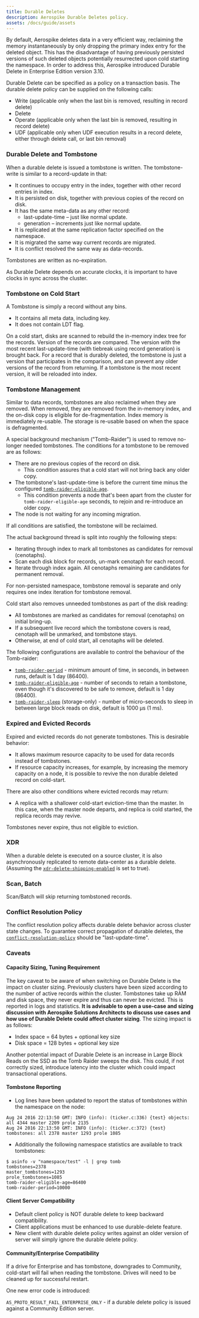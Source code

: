 ```yaml
---
title: Durable Deletes
description: Aerospike Durable Deletes policy. 
assets: /docs/guide/assets
---
```


By default, Aerospike deletes data in a very efficient way, reclaiming the memory instantaneously by only dropping the primary index entry for the deleted object. This has the disadvantage of having previously persisted versions of such deleted objects potentially resurrected upon cold starting the namespace. In order to address this, Aerospike introduced Durable Delete in Enterprise Edition version 3.10. 

Durable Delete can be specified as a policy on a transaction basis. The durable delete policy can be supplied on the following calls:

+ Write (applicable only when the last bin is removed, resulting in record delete)
+ Delete
+ Operate (applicable only when the last bin is removed, resulting in record delete)
+ UDF (applicable only when UDF execution results in a record delete, either through delete call, or last bin removal)


### Durable Delete and Tombstone

When a durable delete is issued a tombstone is written. The tombstone-write is similar to a record-update in that:

- It continues to occupy entry in the index, together with other record entries in index.
- It is persisted on disk, together with previous copies of the record on disk.
- It has the same meta-data as any other record:
    - last-update-time – just like normal update.
    - generation – increments just like normal update.
- It is replicated at the same replication factor specified on the namespace.
- It is migrated the same way current records are migrated.
- It is conflict resolved the same way as data-records.

Tombstones are written as no-expiration.

As Durable Delete depends on accurate clocks, it is important to have clocks in sync across the cluster.


### Tombstone on Cold Start

A Tombstone is simply a record without any bins.

- It contains all meta data, including key.
- It does not contain LDT flag.

On a cold start, disks are scanned to rebuild the in-memory index tree for the records. Version of the records are compared. The version with the most recent last-update-time (with tiebreak using record generation) is brought back. For a record that is durably deleted, the tombstone is just a version that participates in the comparison, and can prevent any older versions of the record from returning. If a tombstone is the most recent version, it will be reloaded into index.

### Tombstone Management

Similar to data records, tombstones are also reclaimed when they are removed. When removed, they are removed from the in-memory index, and the on-disk copy is eligible for de-fragmentation. Index memory is immediately re-usable. The storage is re-usable based on when the space is defragmented.

A special background mechanism ("Tomb-Raider") is used to remove no-longer needed tombstones. The conditions for a tombstone to be removed are as follows:

- There are no previous copies of the record on disk.
    - This condition assures that a cold start will not bring back any older copy.
- The tombstone's last-update-time is before the current time minus the configured [`tomb-raider-eligible-age`](/docs/reference/configuration/#tomb-raider-eligible-age).
    - This condition prevents a node that's been apart from the cluster for `tomb-raider-eligible-age` seconds, to rejoin and re-introduce an older copy.
- The node is not waiting for any incoming migration.

If all conditions are satisfied, the tombstone will be reclaimed.

The actual background thread is split into roughly the following steps:

- Iterating through index to mark all tombstones as candidates for removal (cenotaphs).
- Scan each disk block for records, un-mark cenotaph for each record.
- Iterate through index again. All cenotaphs remaining are candidates for permanent removal.

For non-persisted namespace, tombstone removal is separate and only requires one index iteration for tombstone removal.

Cold start also removes unneeded tombstones as part of the disk reading:

- All tombstones are marked as candidates for removal (cenotaphs) on initial bring-up.
- If a subsequent live record which the tombstone covers is read, cenotaph will be unmarked, and tombstone stays.
- Otherwise, at end of cold start, all cenotaphs will be deleted.

The following configurations are available to control the behaviour of the Tomb-raider: 

- [`tomb-raider-period`](/docs/reference/configuration/#tomb-raider-period) - minimum amount of time, in seconds, in between runs, default is 1 day (86400).
- [`tomb-raider-eligible-age`](/docs/reference/configuration/#tomb-raider-eligible-age) - number of seconds to retain a tombstone, even though it's discovered to be safe to remove, default is 1 day (86400).
- [`tomb-raider-sleep`](/docs/reference/configuration/#tomb-raider-sleep) (storage-only) - number of micro-seconds to sleep in between large block reads on disk, default is 1000 µs (1 ms).


### Expired and Evicted Records

Expired and evicted records do not generate tombstones. This is desirable behavior:

- It allows maximum resource capacity to be used for data records instead of tombstones.
- If resource capacity increases, for example, by increasing the memory capacity on a node, it is possible to revive the non durable deleted record on cold-start. 

There are also other conditions where evicted records may return:

- A replica with a shallower cold-start eviction-time than the master. In this case, when the master node departs, and replica is cold started, the replica records may revive.

Tombstones never expire, thus not eligible to eviction.


### XDR

When a durable delete is executed on a source cluster,  it is also asynchronously replicated to remote data-center as a durable delete. (Assuming the [`xdr-delete-shipping-enabled`](/docs/reference/configuration#xdr-delete-shipping-enabled) is set to true).


### Scan, Batch

Scan/Batch will skip returning tombstoned records.


### Conflict Resolution Policy

The conflict resolution policy affects durable delete behavior across cluster state changes. To guarantee correct propagation of durable deletes, the [`conflict-resolution-policy`](/docs/reference/configuration#conflict-resolution-policy) should be "last-update-time".


### Caveats

#### Capacity Sizing, Tuning Requirement

The key caveat to be aware of when switching on Durable Delete is the impact on cluster sizing.  Previously clusters have been sized according to the number of active records within the cluster.  Tombstones take up RAM and disk space, they never expire and thus can never be evicted.  This is reported in logs and statistics. **It is advisable to open a use-case and sizing discussion with Aerospike Solutions Architects to discuss use cases and how use of Durable Delete could affect cluster sizing**. The sizing impact is as follows:

+ Index space = 64 bytes + optional key size
+ Disk space = 128 bytes + optional key size

Another potential impact of Durable Delete is an increase in Large Block Reads on the SSD as the Tomb Raider sweeps the disk.  This could, if not correctly sized, introduce latency into the cluster which could impact transactional operations.


#### Tombstone Reporting

- Log lines have been updated to report the status of tombstones within the namespace on the node:

```
Aug 24 2016 22:13:50 GMT: INFO (info): (ticker.c:336) {test} objects: all 4344 master 2209 prole 2135
Aug 24 2016 22:13:50 GMT: INFO (info): (ticker.c:372) {test} tombstones: all 2378 master 1293 prole 1085
```

- Additionally the following namespace statistics are available to track tombstones:

```
$ asinfo -v "namespace/test" -l | grep tomb
tombstones=2378
master_tombstones=1293
prole_tombstones=1085
tomb-raider-eligible-age=86400
tomb-raider-period=10000
```


#### Client Server Compatibility

- Default client policy is NOT durable delete to keep backward compatibility.
- Client applications must be enhanced to use durable-delete feature.
- New client with durable delete policy writes against an older version of server will simply ignore the durable delete policy.


#### Community/Enterprise Compatibility

If a drive for Enterprise and has tombstone, downgrades to Community, cold-start will fail when reading the tombstone. Drives will need to be cleaned up for successful restart.

One new error code is introduced:

`AS_PROTO_RESULT_FAIL_ENTERPRISE_ONLY` - if a durable delete policy is issued against a Community Edition server.
